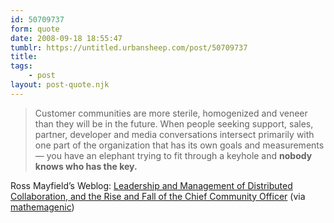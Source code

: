 ```yaml
---
id: 50709737
form: quote
date: 2008-09-18 18:55:47
tumblr: https://untitled.urbansheep.com/post/50709737
title: 
tags:
    - post
layout: post-quote.njk
---
```


<blockquote>
Customer communities are more sterile, homogenized and veneer than they will be in the future. When people seeking support, sales, partner, developer and media conversations intersect primarily with one part of the organization that has its own goals and measurements — you have an elephant trying to fit through a keyhole and <strong>nobody knows who has the key.</strong>
</blockquote>

Ross Mayfield’s Weblog: <a href="http://ross.typepad.com/blog/2008/09/leadership-and.html">Leadership and Management of Distributed Collaboration, and the Rise and Fall of the Chief Community Officer</a> (via <a href="http://mathemagenic.tumblr.com/post/50699150/customer-communities-are-more-sterile-homogenized">mathemagenic</a>)
